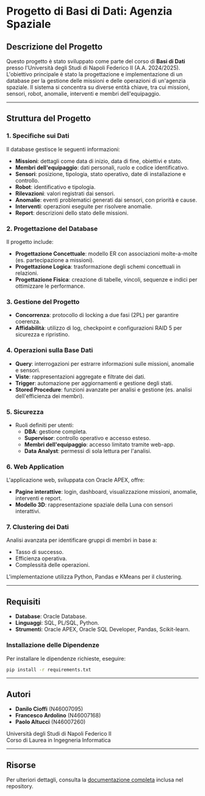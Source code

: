 # Progetto di Basi di Dati: Agenzia Spaziale

## Descrizione del Progetto
Questo progetto è stato sviluppato come parte del corso di **Basi di Dati** presso l'Università degli Studi di Napoli Federico II (A.A. 2024/2025). L'obiettivo principale è stato la progettazione e implementazione di un database per la gestione delle missioni e delle operazioni di un'agenzia spaziale. Il sistema si concentra su diverse entità chiave, tra cui missioni, sensori, robot, anomalie, interventi e membri dell'equipaggio.

---

## Struttura del Progetto

### 1. Specifiche sui Dati
Il database gestisce le seguenti informazioni:
- **Missioni**: dettagli come data di inizio, data di fine, obiettivi e stato.
- **Membri dell'equipaggio**: dati personali, ruolo e codice identificativo.
- **Sensori**: posizione, tipologia, stato operativo, date di installazione e controllo.
- **Robot**: identificativo e tipologia.
- **Rilevazioni**: valori registrati dai sensori.
- **Anomalie**: eventi problematici generati dai sensori, con priorità e cause.
- **Interventi**: operazioni eseguite per risolvere anomalie.
- **Report**: descrizioni dello stato delle missioni.

### 2. Progettazione del Database
Il progetto include:
- **Progettazione Concettuale**: modello ER con associazioni molte-a-molte (es. partecipazione a missioni).
- **Progettazione Logica**: trasformazione degli schemi concettuali in relazioni.
- **Progettazione Fisica**: creazione di tabelle, vincoli, sequenze e indici per ottimizzare le performance.

### 3. Gestione del Progetto
- **Concorrenza**: protocollo di locking a due fasi (2PL) per garantire coerenza.
- **Affidabilità**: utilizzo di log, checkpoint e configurazioni RAID 5 per sicurezza e ripristino.

### 4. Operazioni sulla Base Dati
- **Query**: interrogazioni per estrarre informazioni sulle missioni, anomalie e sensori.
- **Viste**: rappresentazioni aggregate e filtrate dei dati.
- **Trigger**: automazione per aggiornamenti e gestione degli stati.
- **Stored Procedure**: funzioni avanzate per analisi e gestione (es. analisi dell'efficienza dei membri).

### 5. Sicurezza
- Ruoli definiti per utenti:
  - **DBA**: gestione completa.
  - **Supervisor**: controllo operativo e accesso esteso.
  - **Membri dell'equipaggio**: accesso limitato tramite web-app.
  - **Data Analyst**: permessi di sola lettura per l'analisi.

### 6. Web Application
L'applicazione web, sviluppata con Oracle APEX, offre:
- **Pagine interattive**: login, dashboard, visualizzazione missioni, anomalie, interventi e report.
- **Modello 3D**: rappresentazione spaziale della Luna con sensori interattivi.

### 7. Clustering dei Dati
Analisi avanzata per identificare gruppi di membri in base a:
- Tasso di successo.
- Efficienza operativa.
- Complessità delle operazioni.

L'implementazione utilizza Python, Pandas e KMeans per il clustering.

---

## Requisiti
- **Database**: Oracle Database.
- **Linguaggi**: SQL, PL/SQL, Python.
- **Strumenti**: Oracle APEX, Oracle SQL Developer, Pandas, Scikit-learn.

### Installazione delle Dipendenze
Per installare le dipendenze richieste, eseguire:
```bash
pip install -r requirements.txt
```
---

## Autori
- **Danilo Cioffi** (N46007095)
- **Francesco Ardolino** (N46007168)
- **Paolo Altucci** (N46007260)

Università degli Studi di Napoli Federico II  
Corso di Laurea in Ingegneria Informatica

---

## Risorse
Per ulteriori dettagli, consulta la [documentazione completa](./Basi_di_Dati-4.pdf) inclusa nel repository.
